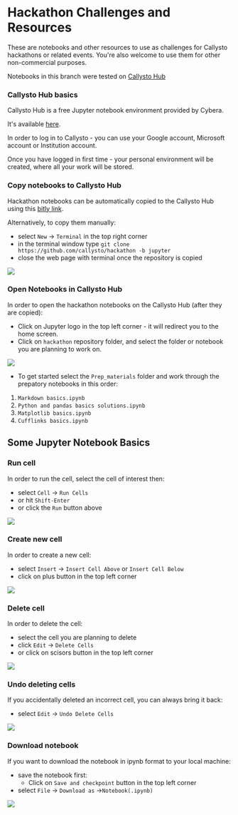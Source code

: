 # Hackathon Challenges and Resources

These are notebooks and other resources to use as challenges for Callysto hackathons or related events. You're also welcome to use them for other non-commercial purposes.

Notebooks in this branch were tested on [Callysto Hub](https://hub.callysto.ca)

### Callysto Hub basics
  
Callysto Hub is a free Jupyter notebook environment provided by Cybera.   

It's available [here](https://hub.callysto.ca). 

In order to log in to Callysto  - you can  use your Google account, Microsoft account or Institution account.  
     
Once you have logged in first time - your personal environment will be created, where all your work will be stored.


### Copy notebooks to Callysto Hub
   
 Hackathon notebooks can be automatically copied to the Callysto Hub using this [bitly link](http://bit.ly/callysto-prep-materials).
   
 Alternatively, to copy them  manually:
 
- select `New` -> `Terminal` in the top right corner  
- in the terminal window type `git clone https://github.com/callysto/hackathon -b jupyter` 
- close the web page with terminal once the repository is copied
  
![](https://swift-yeg.cloud.cybera.ca:8080/v1/AUTH_d22d1e3f28be45209ba8f660295c84cf/hackaton/terminal.png)
  
### Open Notebooks in Callysto Hub
  
In order to open the hackathon notebooks on the Callysto Hub (after they are copied):

- Click on Jupyter logo in the top left corner - it will redirect you to the home screen.  
- Click on `hackathon` repository folder, and select the folder or notebook you are planning to work on.

![](https://swift-yeg.cloud.cybera.ca:8080/v1/AUTH_d22d1e3f28be45209ba8f660295c84cf/hackaton/jupyter_logo.png)

- To get started select the `Prep_materials` folder and work through the prepatory notebooks in this order: 
1) `Markdown basics.ipynb` 
2) `Python and pandas basics solutions.ipynb` 
3) `Matplotlib basics.ipynb` 
4) `Cufflinks basics.ipynb` 


## Some Jupyter Notebook Basics
### Run cell
    
In order to run the cell, select the cell of interest then:

 - select `Cell` -> `Run Cells`
 - or hit `Shift-Enter`
 - or click the `Run` button above
 
 ![](https://swift-yeg.cloud.cybera.ca:8080/v1/AUTH_d22d1e3f28be45209ba8f660295c84cf/hackaton/run_button.png)
 
 
 ### Create new cell

In order to create a new cell:
   
- select `Insert` -> `Insert Cell Above`  or  `Insert Cell Below`  
- click on plus button in the top left corner   
  
![](https://swift-yeg.cloud.cybera.ca:8080/v1/AUTH_d22d1e3f28be45209ba8f660295c84cf/hackaton/plus.png)


### Delete cell
  
In order to delete the cell:

 - select the cell you are planning to delete
 - click `Edit` -> `Delete Cells`
 - or click on scisors button in the top left corner


![](https://swift-yeg.cloud.cybera.ca:8080/v1/AUTH_d22d1e3f28be45209ba8f660295c84cf/hackaton/scisors.png)
 
 ### Undo deleting cells
    
 If you accidentally deleted an incorrect cell, you can always bring it back:
 - select `Edit` -> `Undo Delete Cells`
    
 ![](https://swift-yeg.cloud.cybera.ca:8080/v1/AUTH_d22d1e3f28be45209ba8f660295c84cf/hackaton/undo_delete_jupyter.png)
 
 
### Download notebook

If you want to download the notebook in ipynb format to your local machine:

- save the notebook first:
    - Click on `Save and checkpoint` button in the top left corner
- select `File` -> `Download as` ->`Notebook(.ipynb)`  

![](https://swift-yeg.cloud.cybera.ca:8080/v1/AUTH_d22d1e3f28be45209ba8f660295c84cf/hackaton/save_and_checkpoint.png)

